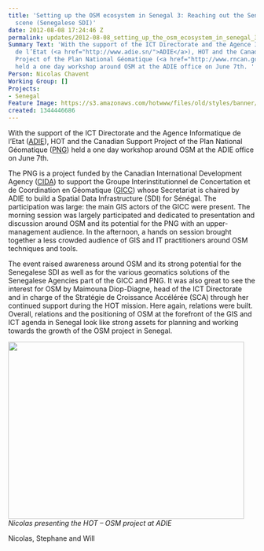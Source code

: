 ```yaml
---
title: 'Setting up the OSM ecosystem in Senegal 3: Reaching out the Senegalese geomatics
  scene (Senegalese SDI)'
date: 2012-08-08 17:24:46 Z
permalink: updates/2012-08-08_setting_up_the_osm_ecosystem_in_senegal_3_reaching_out_the_senegalese_geomatics_
Summary Text: 'With the support of the ICT Directorate and the Agence Informatique
  de l’Etat (<a href="http://www.adie.sn/">ADIE</a>), HOT and the Canadian Support
  Project of the Plan National Géomatique (<a href="http://www.rncan.gc.ca/sciences-terre/a-propos/international/collaboration/4618">PNG</a>)
  held a one day workshop around OSM at the ADIE office on June 7th. '
Person: Nicolas Chavent
Working Group: []
Projects:
- Senegal
Feature Image: https://s3.amazonaws.com/hotwww/files/old/styles/banner/public/image004_0.jpg
created: 1344446686
---
```


<p>With the support of the ICT Directorate and the Agence Informatique de l’Etat (<a href="http://www.adie.sn/">ADIE</a>), HOT and the Canadian Support Project of the Plan National Géomatique (<a href="http://www.rncan.gc.ca/sciences-terre/a-propos/international/collaboration/4618">PNG</a>) held a one day workshop around OSM at the ADIE office on June 7th.</p><p>The PNG is a project funded by the Canadian International Development Agency (<a href="http://www.acdi-cida.gc.ca/home">CIDA</a>) to support the Groupe Interinstitutionnel de Concertation et de Coordination en Géomatique (<a href="http://www.en-afrique.info/?plan-national-geomatique-appel-a">GICC</a>) whose Secretariat is chaired by ADIE to build a Spatial Data Infrastructure (SDI) for Sénégal. The participation was large: the main GIS actors of the GICC were present. The morning session was largely participated and dedicated to presentation and discussion around OSM and its potential for the PNG with an upper-management audience. In the afternoon, a hands on session brought together a less crowded audience of GIS and IT practitioners around OSM techniques and tools.</p><p>The event raised awareness around OSM and its strong potential for the Senegalese SDI as well as for the various geomatics solutions of the Senegalese Agencies part of the GICC and PNG. It was also great to see the interest for OSM by Maimouna Diop-Diagne, head of the ICT Directorate and in charge of the Stratégie de Croissance Accélérée (SCA) through her continued support during the HOT mission. Here again, relations were built. Overall, relations and the positioning of OSM at the forefront of the GIS and ICT agenda in Senegal look like strong assets for planning and working towards the growth of the OSM project in Senegal.</p><p><img class="image-large" src="https://s3.amazonaws.com/hotwww/files/old/styles/large/public/image004_0_0.jpg?itok=lEBceDSd" alt="" style="width:480px;height:360px"><br><em>Nicolas presenting the HOT – OSM project at ADIE</em></p><p>Nicolas, Stephane and Will</p>
